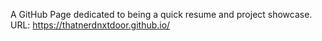 A GitHub Page dedicated to being a quick resume and project showcase.
URL: https://thatnerdnxtdoor.github.io/
